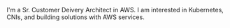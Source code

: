
I'm a Sr. Customer Deivery Architect in AWS. I am interested in Kubernetes, CNIs, and building solutions with AWS services. 
